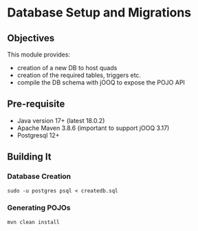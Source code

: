 # Database Setup and Migrations

## Objectives

This module provides:

- creation of a new DB to host quads
- creation of the required tables, triggers etc.
- compile the DB schema with jOOQ to expose the POJO API

## Pre-requisite

- Java version 17+ (latest 18.0.2)
- Apache Maven 3.8.6 (important to support jOOQ 3.17)
- Postgresql 12+ 

## Building It

### Database Creation

`sudo -u postgres psql < createdb.sql`

### Generating POJOs

`mvn clean install`